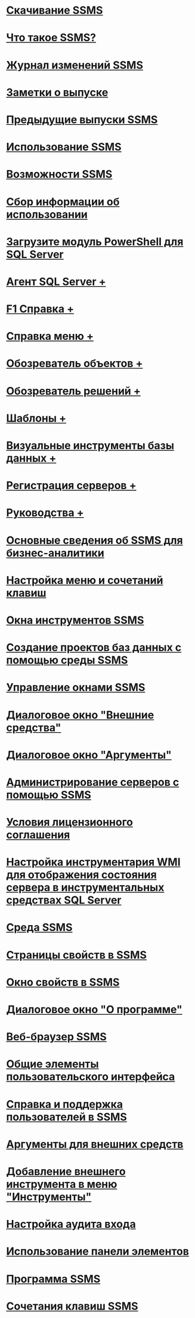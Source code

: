 # [Скачивание SSMS](download-sql-server-management-studio-ssms.md)
# [Что такое SSMS?](sql-server-management-studio-ssms.md)
# [Журнал изменений SSMS](sql-server-management-studio-changelog-ssms.md)
# [Заметки о выпуске](sql-server-management-studio-release-notes.md)
# [Предыдущие выпуски SSMS](previous-sql-server-management-studio-releases.md)
# [Использование SSMS](use-sql-server-management-studio.md)
# [Возможности SSMS](features-in-sql-server-management-studio.md)
# [Сбор информации об использовании](sql-server-management-studio-telemetry-ssms.md)
# [Загрузите модуль PowerShell для SQL Server](download-sql-server-ps-module.md)

# [Агент SQL Server +](../ssms/agent/sql-server-agent.md)
# [F1 Справка +](../ssms/f1-help/f1-help-for-server-connections-sql-server-management-studio.md)
# [Справка меню +](../ssms/menu-help/sql-server-management-studio-menu-help.md)
# [Обозреватель объектов +](../ssms/object/object-explorer.md)
# [Обозреватель решений +](../ssms/solution/solution-explorer.md)
# [Шаблоны +](../ssms/template/template-explorer.md)
# [Визуальные инструменты базы данных +](../ssms/visual-db-tools/visual-database-tools.md)
# [Регистрация серверов +](../ssms/register-servers/register-servers.md)
# [Руководства +](../ssms/tutorials/tutorial-sql-server-management-studio.md)

# [Основные сведения об SSMS для бизнес-аналитики](introduction-to-sql-server-management-studio-for-business-intelligence.md)
# [Настройка меню и сочетаний клавиш](customize-menus-and-shortcut-keys.md)
# [Окна инструментов SSMS](tool-windows-in-sql-server-management-studio.md)
# [Создание проектов баз данных с помощью среды SSMS](build-database-projects-by-using-sql-server-management-studio.md)
# [Управление окнами SSMS](understand-sql-server-management-studio-windows-management.md)
# [Диалоговое окно "Внешние средства"](external-tools-dialog-box.md)

# [Диалоговое окно "Аргументы"](arguments-dialog-box.md)
# [Администрирование серверов с помощью SSMS](administer-servers-with-sql-server-management-studio.md)
# [Условия лицензионного соглашения](sql-server-management-studio-license-terms.md)
# [Настройка инструментария WMI для отображения состояния сервера в инструментальных средствах SQL Server](configure-wmi-to-show-server-status-in-sql-server-tools.md)
# [Среда SSMS](the-sql-server-management-studio-environment.md)
# [Страницы свойств в SSMS](property-pages-in-sql-server-management-studio.md)
# [Окно свойств в SSMS](properties-window-management-studio.md)

# [Диалоговое окно "О программе"](about-dialog-box.md)
# [Веб-браузер SSMS](sql-server-management-studio-web-browser.md)
# [Общие элементы пользовательского интерфейса](general-user-interface-elements.md)

# [Справка и поддержка пользователей в SSMS](user-assistance-in-sql-server-management-studio.md)
# [Аргументы для внешних средств](use-of-sql-server-features-and-capabilities-wwi-oltp.md)
# [Добавление внешнего инструмента в меню "Инструменты"](add-an-external-tool-to-the-tools-menu-sql-server-management-studio.md)
# [Настройка аудита входа](configure-login-auditing-sql-server-management-studio.md)
# [Использование панели элементов](use-the-toolbox.md)

# [Программа SSMS](ssms-utility.md)  
# [Сочетания клавиш SSMS](sql-server-management-studio-keyboard-shortcuts.md)  

